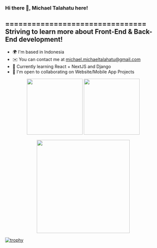 ### Hi there 👋, Michael Talahatu here!
================================  
Striving to learn more about Front-End & Back-End development!
--------------------------------  
* 🌍  I'm based in Indonesia
* ✉️  You can contact me at [michael.michaeltalahatu@gmail.com](mailto:michael.michaeltalahatu@gmail.com)
* 🧠  Currently learning React + NextJS and Django
* 🤝  I'm open to collaborating on Website/Mobile App Projects

<p align="center">
  <img height="180em" src="https://github-readme-stats.vercel.app/api?username=Talahatu&show_icons=true&theme=radical&rank_icon=github"/>
  <img height="180em" src="https://github-readme-stats.vercel.app/api/top-langs/?username=Talahatu&size_weight=0.5&count_weight=0.5&theme=radical&layout=compact"/>
</p>
<p align="center">
  <img height="300em" src="https://streak-stats.demolab.com/?user=Talahatu&theme=radical"/>
</p>

[![trophy](https://github-profile-trophy.vercel.app/?username=Talahatu)](https://github.com/ryo-ma/github-profile-trophy)
